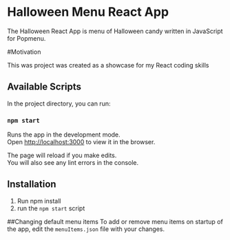 # Halloween Menu React App

The Halloween React App is menu of Halloween candy written in JavaScript for Popmenu.

#Motivation

This was project was created as a showcase for my React coding skills

## Available Scripts

In the project directory, you can run:

### `npm start`

Runs the app in the development mode.\
Open [http://localhost:3000](http://localhost:3000) to view it in the browser.

The page will reload if you make edits.\
You will also see any lint errors in the console.

## Installation
1. Run npm install
2. run the `npm start` script

##Changing default menu items
To add or remove menu items on startup of the app, edit the `menuItems.json` file with your changes.
